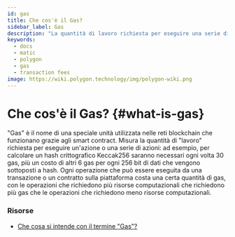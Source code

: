 ```yaml
---
id: gas
title: Che cos'è il Gas?
sidebar_label: Gas
description: "La quantità di lavoro richiesta per eseguire una serie di azioni in una blockchain."
keywords:
  - docs
  - matic
  - polygon
  - gas
  - transaction fees
image: https://wiki.polygon.technology/img/polygon-wiki.png
---
```


# Che cos'è il Gas? {#what-is-gas}

"Gas" è il nome di una speciale unità utilizzata nelle reti blockchain che funzionano grazie agli smart contract. Misura la quantità di "lavoro" richiesta per eseguire un'azione o una serie di azioni: ad esempio, per calcolare un hash crittografico Keccak256 saranno necessari ogni volta 30 gas, più un costo di altri 6 gas per ogni 256 bit di dati che vengono sottoposti a hash. Ogni operazione che può essere eseguita da una transazione o un contratto sulla piattaforma costa una certa quantità di gas, con le operazioni che richiedono più risorse computazionali che richiedono più gas che le operazioni che richiedono meno risorse computazionali.

### **Risorse**

- [Che cosa si intende con il termine "Gas"?](https://ethereum.stackexchange.com/questions/3/what-is-meant-by-the-term-gas)